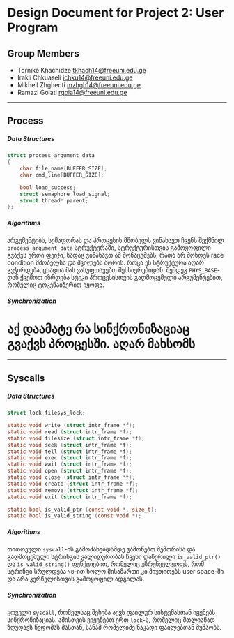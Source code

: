 Design Document for Project 2: User Program
======================================

## Group Members

* Tornike Khachidze <tkhach14@freeuni.edu.ge>
* Irakli Chkuaseli <ichku14@freeuni.edu.ge>
* Mikheil Zhghenti <mzhgh14@freeuni.edu.ge>
* Ramazi Goiati <rgoia14@freeuni.edu.ge>

---

## Process

##### Data Structures

```c
struct process_argument_data 
{
    char file_name[BUFFER_SIZE];
    char cmd_line[BUFFER_SIZE];

    bool load_success;
    struct semaphore load_signal;
    struct thread* parent;
};
```

##### Algorithms

არგუმენტებს, სემაფორას და პროცესის მშობელს ვინახავთ ჩვენს შექმნილ `process_argument_data` სტრუქტურაში, სტრუქტურისთვის გამოყოფილი გვაქვს ერთი ფეიჯი, სადაც ვინახავთ ამ მონაცემებს, რათა არ მოხდეს race condition მშობელსა და შვილებს შორის. როცა ეს სტრუქტურა აღარ გვჭირდება, ცხადია მას ვასუფთავებთ მეხსიერებიდან. შემდეგ `PHYS_BASE`-დან ქვემოთ იზრდება სტეკი პროცესისთვის გადმოცემული არგუმენტებით, რომელიც ტოკენაიზერით იყოფა.

##### Synchronization

# აქ დაამატე რა სინქრონიზაციაც გვაქვს პროცესში. აღარ მახსომს

--- 

## Syscalls

##### Data Structures

```c
struct lock filesys_lock;

static void write (struct intr_frame *f);
static void read (struct intr_frame *f);
static void filesize (struct intr_frame *f);
static void seek (struct intr_frame *f);
static void tell (struct intr_frame *f);
static void exec (struct intr_frame *f);
static void wait (struct intr_frame *f);
static void open (struct intr_frame *f);
static void close (struct intr_frame *f);
static void create (struct intr_frame *f);
static void remove (struct intr_frame *f);
static void exit (struct intr_frame *f);

static bool is_valid_ptr (const void *, size_t);
static bool is_valid_string (const void *);
```

##### Algorithms

თითოეული `syscall`-ის გამოძახებდამდე ვამოწებთ მემორისა და გადმოცემული სტრინგის ვალიდურობას ჩვენი დაწერილი `is_valid_ptr()` და `is_valid_string()` ფუნქციებით, რომელიც უზრუნველყოფს, რომ სტრინგი სრულდება `\0`-ით ხოლო მისამართი კი მიუთითებს user space-ში და არა კერნელისთვის გამოყოფილ ადგილას.

##### Synchronization

ყოველი `syscall`, რომელსაც შეხება აქვს ფაილურ სისტემასთან იყენებს სინქრონიზაციას. ამისთვის ვიყენებთ ერთ `lock`-ს, რომელიც მთლიანად ზღუდავს წვდომას მასთან, სანამ რომელიმე ნაკადი ფაილებთან მუშაობს.